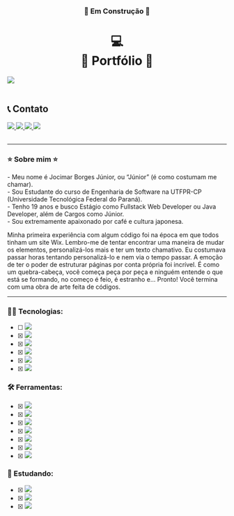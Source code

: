 <h3 align="center"> 🚧 Em Construção 🚧 </h3>
<h1 align="center"> 💻<br>🔴 Portfólio 🔴 </h1>
<img src="https://github.com/user-attachments/assets/06cd60d8-eeb2-47d2-8261-5be0cd3f278c" target="_blank">

<div class="contatos">
<br>
  <h2> 📞 Contato </h2>
  <a href="https://www.linkedin.com/in/jocimar-borges-j%C3%BAnior-b14650298/" target="_blank">
    <img src="https://img.shields.io/badge/Linkedin-blue?style=for-the-badge&logo=linkedin&logoColor=white" target="_blank">
  </a>
  <a href="mailto:jocimarjuniorrr6@outlook.com" target="_blank">
    <img src="https://img.shields.io/badge/Email-red?style=for-the-badge&logo=maildotcom&logoColor=white" target="_blank">
  </a>
  <a href="https://www.instagram.com/junior.bj18/" target="_blank">
    <img src="https://img.shields.io/badge/Instagram-hotpink?style=for-the-badge&logo=Instagram&logoColor=white" target="_blank">
  </a>
  <a href="https://t.me/jocimarjunior" target="_blank">
    <img src="https://img.shields.io/badge/Telegram-royalblue?style=for-the-badge&logo=telegram&logoColor=white" target="_blank">
  </a>
    
</div>
<br>

***

<h3>⭐ Sobre mim ⭐</h3>
<p>
- Meu nome é Jocimar Borges Júnior, ou “Júnior” (é como costumam me chamar).<br>
  - Sou Estudante do curso de Engenharia de Software na UTFPR-CP (Universidade Tecnológica Federal do Paraná).<br>
  - Tenho 19 anos e busco Estágio como Fullstack Web Developer ou Java Developer, além de Cargos como Júnior.<br>
  - Sou extremamente apaixonado por café e cultura japonesa.

Minha primeira experiência com algum código foi na época em que todos tinham um site Wix. Lembro-me de tentar encontrar uma maneira de mudar os elementos, personalizá-los mais e ter um texto chamativo. Eu costumava passar horas tentando personalizá-lo e nem via o tempo passar. A emoção de ter o poder de estruturar páginas por conta própria foi incrível. É como um quebra-cabeça, você começa peça por peça e ninguém entende o que está se formando, no começo é feio, é estranho e... Pronto! Você termina com uma obra de arte feita de códigos.
</p>

***

<p align="left">
  <h3>
    👨‍💻 Tecnologias:
  </h3>

  - [ ] <img src="https://img.shields.io/badge/Javascript-181818.svg?style=flat-square&logo=javascript&logoColor=%23F7DF1E"/>
  - [X] <img src="https://img.shields.io/badge/Html5-181818.svg?style=flat-square&logo=html5&logoColor=%23E34F26"/>
  - [X] <img src="https://img.shields.io/badge/Css3-181818.svg?style=flat-square&logo=css3&logoColor=%231572B6"/>
  - [X] <img src="https://img.shields.io/badge/Linguagem C-181818.svg?style=flat-square&logo=c&logoColor=%233776AB"/>
  - [X] <img src="https://img.shields.io/badge/Sql-181818.svg?style=flat-square&logo=sqlite&logoColor=royalblue"/>
  - [X] <img src="https://img.shields.io/badge/Java-181818.svg?style=flat-square&logo=gitea&logoColor=lightblue"/>

  <h3>
    🛠️ Ferramentas:
  </h3>
  
  - [X] <img src="https://img.shields.io/badge/Figma-181818.svg?style=flat-square&logo=figma&logoColor=F24E1E"/>
  - [X] <img src="https://img.shields.io/badge/Canva-181818.svg?style=flat-square&logo=canva&logoColor=B29DD9"/>
  - [X] <img src="https://img.shields.io/badge/Notion-181818.svg?style=flat-square&logo=notion&logoColor=white"/>
  - [X] <img src="https://img.shields.io/badge/Monday-181818.svg?style=flat-square&logo=awsorganizations&logoColor=ff7f1a"/>
  - [X] <img src="https://img.shields.io/badge/Pycharm-181818.svg?style=flat-square&logo=pycharm&logoColor=white"/>
  - [X] <img src="https://img.shields.io/badge/VS Code-181818.svg?style=flat-square&logo=htmx&logoColor=007ACC"/>
  - [X] <img src="https://img.shields.io/badge/Pacote Office-181818.svg?style=flat-square&logo=onlyoffice&logoColor=green"/>

  <h3>
    📕 Estudando:
  </h3>
  
  - [X] <img src="https://img.shields.io/badge/Desenvolvimento Web (FullStack)-181818.svg?style=flat-square&logo=wikiquote&logoColor=lightblue"/>
  - [X] <img src="https://img.shields.io/badge/UX/UI Design-181818.svg?style=flat-square&logo=codeblocks&logoColor=pink"/>
  - [X] <img src="https://img.shields.io/badge/Qualidade de Software (ISO's)-181818.svg?style=flat-square&logo=quicklook&logoColor=red"/>
  
</p>
<!---
JocimarBJ/JocimarBJ is a ✨ special ✨ repository because its `README.md` (this file) appears on your GitHub profile.
You can click the Preview link to take a look at your changes.
--->

